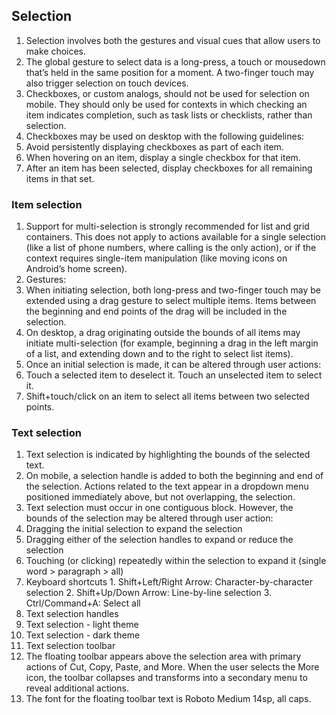 ## Selection
1. Selection involves both the gestures and visual cues that allow users to make choices.
2. The global gesture to select data is a long-press, a touch or mousedown that’s held in the same position for a moment. A two-finger touch may also trigger selection on touch devices.
3. Checkboxes, or custom analogs, should not be used for selection on mobile. They should only be used for contexts in which checking an item indicates completion, such as task lists or checklists, rather than selection.
4. Checkboxes may be used on desktop with the following guidelines:
  1. Avoid persistently displaying checkboxes as part of each item.
  2. When hovering on an item, display a single checkbox for that item.
  3. After an item has been selected, display checkboxes for all remaining items in that set.

### Item selection
1. Support for multi-selection is strongly recommended for list and grid containers. This does not apply to actions available for a single selection (like a list of phone numbers, where calling is the only action), or if the context requires single-item manipulation (like moving icons on Android’s home screen).
2. Gestures:
  1. When initiating selection, both long-press and two-finger touch may be extended using a drag gesture to select multiple items. Items between the beginning and end points of the drag will be included in the selection.
  2. On desktop, a drag originating outside the bounds of all items may initiate multi-selection (for example, beginning a drag in the left margin of a list, and extending down and to the right to select list items).
3. Once an initial selection is made, it can be altered through user actions:
  1. Touch a selected item to deselect it. Touch an unselected item to select it.
  2. Shift+touch/click on an item to select all items between two selected points.
  
### Text selection
1. Text selection is indicated by highlighting the bounds of the selected text.
2. On mobile, a selection handle is added to both the beginning and end of the selection. Actions related to the text appear in a dropdown menu positioned immediately above, but not overlapping, the selection.
3. Text selection must occur in one contiguous block. However, the bounds of the selection may be altered through user action:
  1. Dragging the initial selection to expand the selection
  2. Dragging either of the selection handles to expand or reduce the selection
  3. Touching (or clicking) repeatedly within the selection to expand it (single word > paragraph > all)
  4. Keyboard shortcuts
    1. Shift+Left/Right Arrow: Character-by-character selection
    2. Shift+Up/Down Arrow: Line-by-line selection
    3. Ctrl/Command+A: Select all
  5. Text selection handles
  6. Text selection - light theme
  7. Text selection - dark theme
4. Text selection toolbar
  1. The floating toolbar appears above the selection area with primary actions of Cut, Copy, Paste, and More. When the user selects the More icon, the toolbar collapses and transforms into a secondary menu to reveal additional actions.
  2. The font for the floating toolbar text is Roboto Medium 14sp, all caps.
